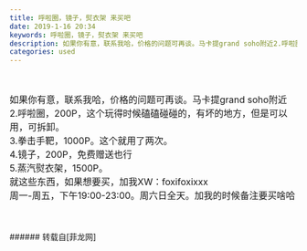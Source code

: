 ```yaml
---
title: 呼啦圈，镜子，熨衣架 来买吧
date: 2019-1-16 20:34
keywords: 呼啦圈，镜子，熨衣架 来买吧
description: 如果你有意，联系我哈，价格的问题可再谈。马卡提grand soho附近2.呼啦圈，200P，这个玩得时候磕磕碰碰的，有坏的地方，但是可以用，可拆卸。3.拳击手靶，1000P。这个就用了两次。4.镜子，200P，免费赠送也行5.蒸汽熨衣架，1500P。就这些东西，如果想要买，加我XW：foxifoxixxx周一-周五，下午19:00-23:00。周六日全天。加我的时候备注要买啥哈 
categories: used
---
```

<td class="t_f" id="postmessage_2714921">

<br/>
<br/>
<font style="font-size:16px">如果你有意，联系我哈，价格的问题可再谈。马卡提grand soho附近</font><br/>
<font style="font-size:16px">2.呼啦圈，200P，这个玩得时候磕磕碰碰的，有坏的地方，但是可以用，可拆卸。</font><br/>
<font style="font-size:16px">3.拳击手靶，1000P。这个就用了两次。</font><br/>
<font style="font-size:16px">4.镜子，200P，免费赠送也行</font><br/>
<font style="font-size:16px">5.蒸汽熨衣架，1500P。</font><br/>
<font style="font-size:16px">就这些东西，如果想要买，加我XW：foxifoxixxx</font><br/>
<font style="font-size:16px">周一-周五，下午19:00-23:00。周六日全天。加我的时候备注要买啥哈 </font><br/>
<br/>
<br/>
<br/>
</td>
###### 转载自[菲龙网]